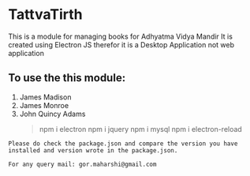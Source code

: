 # TattvaTirth

This is a module for managing books for Adhyatma Vidya Mandir
It is created using Electron JS therefor it is a Desktop Application not web application

## To use the this module:
  1. James Madison
  2. James Monroe
  3. John Quincy Adams
     > npm i electron
     > npm i jquery
     > npm i mysql
     > npm i electron-reload
    
    Please do check the package.json and compare the version you have installed and version wrote in the package.json.
    
    For any query mail: gor.maharshi@gmail.com

